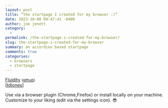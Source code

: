 ```yaml
---
layout: post
title: “the startpage I created for my browser :)”
date: 2023-10-08 09:47:41 -0400
author: joe jenett
category:
  - 
permalink: /the-startpage-i-created-for-my-browser/
slug: the-startpage-i-created-for-my-browser
summary: an accordion based startpage
comments: true
categories:
  - browsers
  - startpage
---
```

<a title="Fluidity - an accordian based startpage" href="https://prettycoffee.github.io/fluidity/">Fluidity</a> <small>(<a href="https://github.com/PrettyCoffee/fluidity">github</a>)</small><br>[<a href="https://pinboard.in/u:tdjones">tdjones</a>]
<p>Use via a browser plugin (Chrome,Firefox) or install locally on your machine. Customize to your liking (edit via the settings icon). 😎</p>
<a href="https://brid.gy/publish/mastodon"></a>